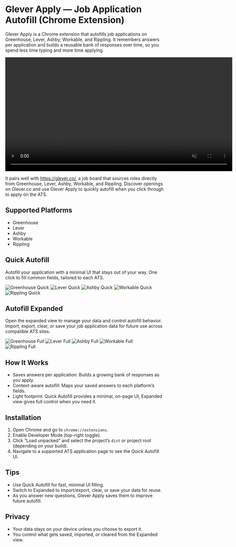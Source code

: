# Glever Apply — Job Application Autofill (Chrome Extension)

Glever Apply is a Chrome extension that autofills job applications on Greenhouse, Lever, Ashby, Workable, and Rippling. It remembers answers per application and builds a reusable bank of responses over time, so you spend less time typing and more time applying.

<video controls playsinline muted loop width="720">
  <source src="assets/GleverApply.mov" type="video/quicktime" />
  <img src="assets/GleverApply.gif" alt="Glever Apply demo" width="720" />
</video>

It pairs well with https://glever.co/, a job board that sources roles directly from Greenhouse, Lever, Ashby, Workable, and Rippling. Discover openings on Glever.co and use Glever Apply to quickly autofill when you click through to apply on the ATS.

## Supported Platforms

- Greenhouse
- Lever
- Ashby
- Workable
- Rippling

## Quick Autofill

Autofill your application with a minimal UI that stays out of your way. One click to fill common fields, tailored to each ATS.

![Greenhouse Quick](assets/GreenhouseQuick.png)
![Lever Quick](assets/LeverQuick.png)
![Ashby Quick](assets/AshbyQuick.png)
![Workable Quick](assets/WorkableQuick.png)
![Rippling Quick](assets/RipplingQuick.png)

## Autofill Expanded

Open the expanded view to manage your data and control autofill behavior. Import, export, clear, or save your job application data for future use across compatible ATS sites.

![Greenhouse Full](assets/GreenhouseFull.png)
![Lever Full](assets/LeverFull.png)
![Ashby Full](assets/AshbyFull.png)
![Workable Full](assets/WorkableFull.png)
![Rippling Full](assets/RipplingFull.png)

## How It Works

- Saves answers per application: Builds a growing bank of responses as you apply.
- Context-aware autofill: Maps your saved answers to each platform’s fields.
- Light footprint: Quick Autofill provides a minimal, on-page UI; Expanded view gives full control when you need it.

## Installation

1. Open Chrome and go to `chrome://extensions`.
2. Enable Developer Mode (top-right toggle).
3. Click “Load unpacked” and select the project’s `dist` or project root (depending on your build).
4. Navigate to a supported ATS application page to see the Quick Autofill UI.

## Tips

- Use Quick Autofill for fast, minimal UI filling.
- Switch to Expanded to import/export, clear, or save your data for reuse.
- As you answer new questions, Glever Apply saves them to improve future autofill.

## Privacy

- Your data stays on your device unless you choose to export it.
- You control what gets saved, imported, or cleared from the Expanded view.
